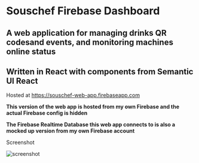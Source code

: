 # Souschef Firebase Dashboard #

## A web application for managing drinks QR codesand events, and monitoring machines online status ##
## Written in React with components from Semantic UI React ##

Hosted at https://souschef-web-app.firebaseapp.com

**This version of the web app is hosted from my own Firebase and the actual Firebase config is hidden**

**The Firebase Realtime Database this web app connects to is also a mocked up version from my own Firebase account**

Screenshot

![screenshot](https://i.imgur.com/YXDS3fm.png)
